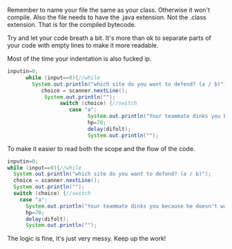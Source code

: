 Remember to name your file the same as your class. Otherwise it won't compile.
Also the file needs to have the .java extension. Not the .class extension. That is for the
compiled bytecode.


Try and let your code breath a bit. It's more than ok to separate parts of your
code with empty lines to make it more readable.


Most of the time your indentation is also fucked ip.

```java
inputin=0;      
      while (input==0){//while
        System.out.println("which site do you want to defend? (a / b)");
           choice = scanner.nextLine();
            System.out.println("");         
                 switch (choice) {//switch
                    case "a":
                          System.out.println("Your teammate dinks you because he doesn't want you to be here (remaining hp: 70)");
                          hp=70;
                          delay(difolt);
                          System.out.println("");
```

To make it easier to read both the scope and the flow of the code.

```java
inputin=0;      
while (input==0){//while
  System.out.println("which site do you want to defend? (a / b)");
  choice = scanner.nextLine();
  System.out.println("");         
  switch (choice) {//switch
    case "a":
      System.out.println("Your teammate dinks you because he doesn't want you to be here (remaining hp: 70)");
      hp=70;
      delay(difolt);
      System.out.println("");
```


The logic is fine, it's just very messy. Keep up the work!

